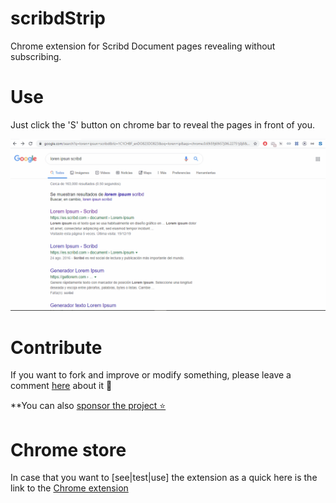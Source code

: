 # scribdStrip

Chrome extension for Scribd Document pages revealing without subscribing.

# Use

Just click the 'S' button on chrome bar to reveal the pages in front of you.

![alt text](./demo.gif "Demo gif")

# Contribute

If you want to fork and improve or modify something, please leave a comment [here](https://github.com/noGreg/scribdStrip/issues/1) about it 🙏

**You can also [sponsor the project ⭐](https://www.patreon.com/abax_)

# Chrome store

In case that you want to [see|test|use] the extension as a quick here is the link to the [Chrome extension](https://chrome.google.com/webstore/detail/scribd-pages-reveal/pjdpilmkgoodplhgpohdfpmgajmnkiek)
